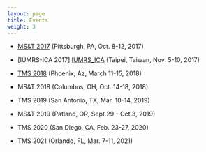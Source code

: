 ```yaml
---
layout: page
title: Events
weight: 3
---
```



- [MS&T 2017][MST_2017] (Pittsburgh, PA, Oct. 8-12, 2017)

[MST_2017]: http://www.matscitech.org/

- [IUMRS-ICA 2017] [IUMRS_ICA] (Taipei, Taiwan, Nov. 5-10, 2017)

[IUMRS_ICA]: http://www.iumrs-ica2017.tw/site/page.aspx?pid=901&sid=1153&lang=en

- [TMS 2018][TMS_2018] (Phoenix, Az, March 11-15, 2018)

[TMS_2018]: http://www.tms.org/tms2018

- MS&T 2018 (Columbus, OH, Oct. 14-18, 2018)

- TMS 2019 (San Antonio, TX, Mar. 10-14, 2019)

- MS&T 2019 (Patland, OR, Sept.29 - Oct.3, 2019)

- TMS 2020 (San Diego, CA, Feb. 23-27, 2020)

- TMS 2021 (Orlando, FL, Mar. 7-11, 2021)